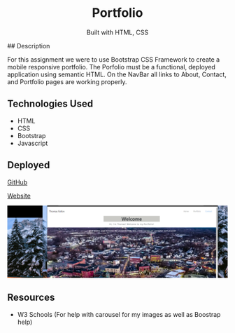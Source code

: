 <div align="center">
  
#  Portfolio
  
Built with HTML, CSS


</div>
## Description

For this assignment we were to use Bootstrap CSS Framework to create a mobile responsive portfolio. The Porfolio must be a functional, deployed application using semantic HTML. On the NavBar all links to About, Contact, and Portfolio pages are working properly.


## Technologies Used
* HTML
* CSS
* Bootstrap
* Javascript


## Deployed
[GitHub](https://github.com/TomFallon9/Responsive-Portfolio)

[Website](https://TomFallon9.github.io/Responsive-Portfolio/)

![Screenshot](images/portfolioscreenshot.png)

## Resources
* W3 Schools (For help with carousel for my images as well as Boostrap help)

